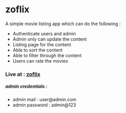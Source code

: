 <h1>zoflix</h1>

<p>A simple movie listing app which can do the following : </p>
<ul>
  <li>Authenticate users and admin</li>
  <li>Admin only can update the content</li>
  <li>Listing page for the content</li>
  <li>Able to sort the content</li>
  <li>Able to filter through the content</li>
  <li>Users can rate the movies</li>
</ul>


<h3>Live at : <a href="https://varun-kilaru.github.io/zoflix.github.io/">zoflix</a></h3>
<h5>admin credentials : </h5>
<ul>
  <li>admin mail : user@admin.com</li>
  <li>admin password : admin@123</li>
</ul>

